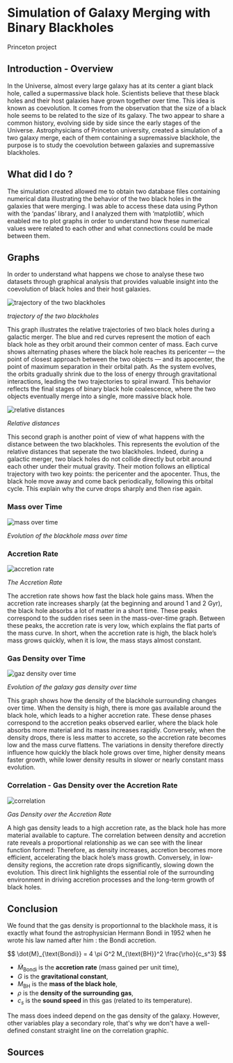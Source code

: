 # Simulation of Galaxy Merging with Binary Blackholes
Princeton project 
## Introduction - Overview
In the Universe, almost every large galaxy has at its center a giant black hole, called a supermassive black hole. Scientists believe that these black holes and their host galaxies have grown together over time. This idea is known as coevolution. It comes from the observation that the size of a black hole seems to be related to the size of its galaxy. The two appear to share a common history, evolving side by side since the early stages of the Universe. 
Astrophysicians of Princeton university, created a simulation of a two galaxy merge, each of them containing a supremassive blackhole, the purpose is to study the coevolution between galaxies and supremassive blackholes.  

## What did I do ? 
The simulation created allowed me to obtain two database files containing numerical data illustrating the behavior of the two black holes in the galaxies that were merging. I was able to access these data using Python with the ‘pandas’ library, and I analyzed them with ‘matplotlib’, which enabled me to plot graphs in order to understand how these numerical values were related to each other and what connections could be made between them.

## Graphs
In order to understand what happens we chose to analyse these two datasets through graphical analysis that provides valuable insight into the coevolution of black holes and their host galaxies. 

![trajectory of the two blackholes](https://drive.google.com/uc?export=view&id=1Q1ehVG-l-D24MuOoFqCHwc7HruyYK_DC)

*trajectory of the two blackholes*


This graph illustrates the relative trajectories of two black holes during a galactic merger. The blue and red curves represent the motion of each black hole as they orbit around their common center of mass. Each curve shows alternating phases where the black hole reaches its pericenter — the point of closest approach between the two objects — and its apocenter, the point of maximum separation in their orbital path. As the system evolves, the orbits gradually shrink due to the loss of energy through gravitational interactions, leading the two trajectories to spiral inward. This behavior reflects the final stages of binary black hole coalescence, where the two objects eventually merge into a single, more massive black hole.

![relative distances](https://drive.google.com/uc?export=view&id=1p20UA8iYclDYWttgMMq9dco8-2OKYOGD)

*Relative distances*

This second graph is another point of view of what happens with the distance between the two blackholes. This represents the evolution of the relative distances that seperate the two blackholes. Indeed, during a galactic merger, two black holes do not collide directly but orbit around each other under their mutual gravity.
Their motion follows an elliptical trajectory with two key points: the pericenter and the apocenter. Thus, the black hole move away and come back periodically, following this orbital cycle. This explain why the curve drops sharply and then rise again. 

### Mass over Time
![mass over time](https://drive.google.com/uc?export=view&id=1yNwov1k5_nc1adFXSVAY4FQObYrGV6s9)

*Evolution of the blackhole mass over time*

### Accretion Rate
![accretion rate](https://drive.google.com/uc?export=view&id=1aPMowLZMnB3kmwwh_NTogJOhfkw13HHh)

*The Accretion Rate*

The accretion rate shows how fast the black hole gains mass. When the accretion rate increases sharply (at the beginning and around 1 and 2 Gyr), the black hole absorbs a lot of matter in a short time. These peaks correspond to the sudden rises seen in the mass-over-time graph. Between these peaks, the accretion rate is very low, which explains the flat parts of the mass curve. In short, when the accretion rate is high, the black hole’s mass grows quickly, when it is low, the mass stays almost constant. 

### Gas Density over Time
![gaz density over time](https://drive.google.com/uc?export=view&id=1Zr1zbZcepTIGZf_YlOB04PzFb4hj8DKH)

*Evolution of the galaxy gas density over time*


This graph shows how the density of the blackhole surrounding changes over time. When the density is high, there is more gas available around the black hole, which leads to a higher accretion rate. These dense phases correspond to the accretion peaks observed earlier, where the black hole absorbs more material and its mass increases rapidly.
Conversely, when the density drops, there is less matter to accrete, so the accretion rate becomes low and the mass curve flattens. The variations in density therefore directly influence how quickly the black hole grows over time, higher density means faster growth, while lower density results in slower or nearly constant mass evolution.

### Correlation - Gas Density over the Accretion Rate
![correlation](https://drive.google.com/uc?export=view&id=1xwAFOJ9yHHbBtgSK1Tu05lf1IyJVpc3F)

*Gas Density over the Accretion Rate*

A high gas density leads to a high accretion rate, as the black hole has more material available to capture. The correlation between density and accretion rate reveals a proportional relationship as we can see with the linear function formed: Therefore, as density increases, accretion becomes more efficient, accelerating the black hole’s mass growth. Conversely, in low-density regions, the accretion rate drops significantly, slowing down the evolution. This direct link highlights the essential role of the surrounding environment in driving accretion processes and the long-term growth of black holes.

## Conclusion 
We found that the gas density is proportionnal to the blackhole mass, it is exactly what found the astrophysician Hermann Bondi in 1952 when he wrote his law named after him : the Bondi accretion. 

$$
\dot{M}_{\text{Bondi}} = 4 \pi G^2 M_{\text{BH}}^2 \frac{\rho}{c_s^3}
$$

- $\dot{M}_{\text{Bondi}}$ is the **accretion rate** (mass gained per unit time),
- $G$ is the **gravitational constant**,
- $M_{\text{BH}}$ is the **mass of the black hole**,
- $\rho$ is the **density of the surrounding gas**,
- $c_s$ is the **sound speed** in this gas (related to its temperature).

The mass does indeed depend on the gas density of the galaxy. However, other variables play a secondary role, that's why we don't have a well-defined constant straight line on the correlation graphic. 


## Sources 
